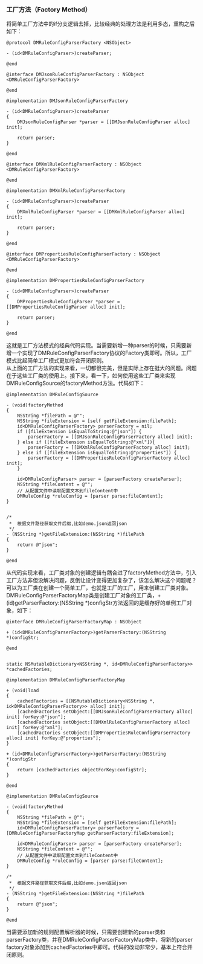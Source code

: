 ### 工厂方法（Factory Method）
将简单工厂方法中的if分支逻辑去掉，比较经典的处理方法是利用多态，重构之后如下：
```
@protocol DMRuleConfigParserFactory <NSObject>

- (id<DMRuleConfigParser>)createParser;

@end

@interface DMJsonRuleConfigParserFactory : NSObject <DMRuleConfigParserFactory>

@end

@implementation DMJsonRuleConfigParserFactory

- (id<DMRuleConfigParser>)createParser
{
    DMJsonRuleConfigParser *parser = [[DMJsonRuleConfigParser alloc] init];
    
    return parser;
}

@end

@interface DMXmlRuleConfigParserFactory : NSObject <DMRuleConfigParserFactory>

@end

@implementation DMXmlRuleConfigParserFactory

- (id<DMRuleConfigParser>)createParser
{
    DMXmlRuleConfigParser *parser = [[DMXmlRuleConfigParser alloc] init];
    
    return parser;
}

@end

@interface DMPropertiesRuleConfigParserFactory : NSObject <DMRuleConfigParserFactory>

@end

@implementation DMPropertiesRuleConfigParserFactory

- (id<DMRuleConfigParser>)createParser
{
    DMPropertiesRuleConfigParser *parser = [[DMPropertiesRuleConfigParser alloc] init];
    
    return parser;
}

@end
```
这就是工厂方法模式的经典代码实现。当需要新增一种parser的时候，只需要新增一个实现了DMRuleConfigParserFactory协议的Factory类即可。所以，工厂模式比起简单工厂模式更加符合开闭原则。  
从上面的工厂方法的实现来看，一切都很完美，但是实际上存在挺大的问题。问题在于这些工厂类的使用上。接下来，看一下，如何使用这些工厂类来实现DMRuleConfigSource的factoryMethod方法。代码如下：
```
@implementation DMRuleConfigSource

- (void)factoryMethod
{
    NSString *filePath = @"";
    NSString *fileExtension = [self getFileExtension:filePath];
    id<DMRuleConfigParserFactory> parserFactory = nil;
    if ([fileExtension isEqualToString:@"json"]) {
        parserFactory = [[DMJsonRuleConfigParserFactory alloc] init];
    } else if ([fileExtension isEqualToString:@"xml"]){
        parserFactory = [[DMXmlRuleConfigParserFactory alloc] init];
    } else if ([fileExtension isEqualToString:@"properties"]) {
        parserFactory = [[DMPropertiesRuleConfigParserFactory alloc] init];
    }
    
    id<DMRuleConfigParser> parser = [parserFactory createParser];
    NSString *fileContent = @"";
    // 从配置文件中读取配置文本到fileContent中
    DMRuleConfig *ruleConfig = [parser parse:fileContent];
}


/*
 *  根据文件路径获取文件后缀,比如demo.json返回json
 */
- (NSString *)getFileExtension:(NSString *)filePath
{
    return @"json";
}

@end
```
从代码实现来看，工厂类对象的创建逻辑有耦合进了factoryMethod方法中，引入工厂方法非但没解决问题，反倒让设计变得更加复杂了，该怎么解决这个问题呢？可以为工厂类在创建一个简单工厂，也就是工厂的工厂，用来创建工厂类对象。DMRuleConfigParserFactoryMap类是创建工厂对象的工厂类，+ (id<DMRuleConfigParserFactory>)getParserFactory:(NSString *)configStr方法返回的是缓存好的单例工厂对象，如下：
```
@interface DMRuleConfigParserFactoryMap : NSObject

+ (id<DMRuleConfigParserFactory>)getParserFactory:(NSString *)configStr;

@end


static NSMutableDictionary<NSString *, id<DMRuleConfigParserFactory>> *cachedFactories;

@implementation DMRuleConfigParserFactoryMap

+ (void)load
{
    cachedFactories = [[NSMutableDictionary<NSString *, id<DMRuleConfigParserFactory>> alloc] init];
    [cachedFactories setObject:[[DMJsonRuleConfigParserFactory alloc] init] forKey:@"json"];
    [cachedFactories setObject:[[DMXmlRuleConfigParserFactory alloc] init] forKey:@"xml"];
    [cachedFactories setObject:[[DMPropertiesRuleConfigParserFactory alloc] init] forKey:@"properties"];
}

+ (id<DMRuleConfigParserFactory>)getParserFactory:(NSString *)configStr
{
    return [cachedFactories objectForKey:configStr];
}

@end

@implementation DMRuleConfigSource

- (void)factoryMethod
{
    NSString *filePath = @"";
    NSString *fileExtension = [self getFileExtension:filePath];
    id<DMRuleConfigParserFactory> parserFactory = [DMRuleConfigParserFactoryMap getParserFactory:fileExtension];
    
    id<DMRuleConfigParser> parser = [parserFactory createParser];
    NSString *fileContent = @"";
    // 从配置文件中读取配置文本到fileContent中
    DMRuleConfig *ruleConfig = [parser parse:fileContent];
}

/*
 *  根据文件路径获取文件后缀,比如demo.json返回json
 */
- (NSString *)getFileExtension:(NSString *)filePath
{
    return @"json";
}

@end

```
当需要添加新的规则配置解析器的时候，只需要创建新的parser类和parserFactory类，并在DMRuleConfigParserFactoryMap类中，将新的parser factory对象添加到cachedFactories中即可。代码的改动非常少，基本上符合开闭原则。